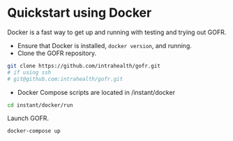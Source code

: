 # Quickstart using Docker

Docker is a fast way to get up and running with testing and trying out GOFR.

* Ensure that Docker is installed, `docker version`, and running.
* Clone the GOFR repository.
```sh
git clone https://github.com/intrahealth/gofr.git
# if using ssh
# git@github.com:intrahealth/gofr.git
```

* Docker Compose scripts are located in /instant/docker
```sh
cd instant/docker/run
```

Launch GOFR.
```sh
docker-compose up
```






